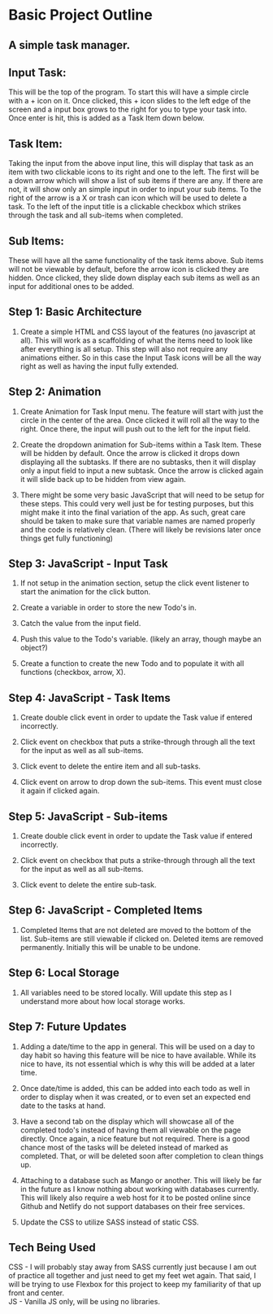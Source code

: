 # Basic Project Outline

## A simple task manager.

## Input Task:
This will be the top of the program. To start this will have a simple circle with a + icon on it. 
Once clicked, this + icon slides to the left edge of the screen and a input box grows to the right for you to 
type your task into. Once enter is hit, this is added as a Task Item down below.

## Task Item:
Taking the input from the above input line, this will display that task as an item with two clickable
icons to its right and one to the left. The first will be a down arrow which will show a list of sub items if there are any. If 
there are not, it will show only an simple input in order to input your sub items. To the right of the arrow is a X or trash can 
icon which will be used to delete a task. To the left of the input title is a clickable checkbox which strikes through the task
and all sub-items when completed.

## Sub Items: 
These will have all the same functionality of the task items above. Sub items will not be viewable 
by default, before the arrow icon is clicked they are hidden. Once clicked, they slide down display each sub items as well as an
input for additional ones to be added.


## Step 1: Basic Architecture
1. Create a simple HTML and CSS layout of the features (no javascript at all). This will work as a scaffolding of what the items
need to look like after everything is all setup. This step will also not require any animations either. So in this case the Input
Task icons will be all the way right as well as having the input fully extended.

## Step 2: Animation
1. Create Animation for Task Input menu. The feature will start with just the circle in the center of the area. Once clicked it will
roll all the way to the right. Once there, the input will push out to the left for the input field. 


2. Create the dropdown animation for Sub-items within a Task Item. These will be hidden by default. Once the arrow is clicked it drops
down displaying all the subtasks. If there are no subtasks, then it will display only a input field to input a new subtask. Once the
arrow is clicked again it will slide back up to be hidden from view again.


3. There might be some very basic JavaScript that will need to be setup for these steps. This could very well just be for testing purposes,
but this might make it into the final variation of the app. As such, great care should be taken to make sure that variable names are named 
properly and the code is relatively clean. (There will likely be revisions later once things get fully functioning)


## Step 3: JavaScript - Input Task
1. If not setup in the animation section, setup the click event listener to start the animation for the click button.


2. Create a variable in order to store the new Todo's in.


3. Catch the value from the input field.


4. Push this value to the Todo's variable. (likely an array, though maybe an object?)


5. Create a function to create the new Todo and to populate it with all functions (checkbox, arrow, X).



## Step 4: JavaScript - Task Items
1. Create double click event in order to update the Task value if entered incorrectly.


2. Click event on checkbox that puts a strike-through through all the text for the input as well as all sub-items.


3. Click event to delete the entire item and all sub-tasks.


4. Click event on arrow to drop down the sub-items. This event must close it again if clicked again.



## Step 5: JavaScript - Sub-items
1. Create double click event in order to update the Task value if entered incorrectly.


2. Click event on checkbox that puts a strike-through through all the text for the input as well as all sub-items.


3. Click event to delete the entire sub-task.



## Step 6: JavaScript - Completed Items
1. Completed Items that are not deleted are moved to the bottom of the list. Sub-items are still viewable if clicked on. Deleted items are
removed permanently. Initially this will be unable to be undone.



## Step 6: Local Storage
1. All variables need to be stored locally. Will update this step as I understand more about how local storage works.



## Step 7: Future Updates
1. Adding a date/time to the app in general. This will be used on a day to day habit so having this feature will be nice to have available.
While its nice to have, its not essential which is why this will be added at a later time.


2. Once date/time is added, this can be added into each todo as well in order to display when it was created, or to even set an expected
end date to the tasks at hand. 


3. Have a second tab on the display which will showcase all of the completed todo's instead of having them all viewable on the page directly.
Once again, a nice feature but not required. There is a good chance most of the tasks will be deleted instead of marked as completed.
That, or will be deleted soon after completion to clean things up.


4. Attaching to a database such as Mango or another. This will likely be far in the future as I know nothing about working with
databases currently. This will likely also require a web host for it to be posted online since Github and Netlify do not support
databases on their free services.


5. Update the CSS to utilize SASS instead of static CSS. 


## Tech Being Used
CSS - I will probably stay away from SASS currently just because I am out of practice all together and just need to get my feet wet again.
That said, I will be trying to use Flexbox for this project to keep my familiarity of that up front and center.<br>
JS - Vanilla JS only, will be using no libraries.